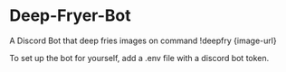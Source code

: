 # Deep-Fryer-Bot
A Discord Bot that deep fries images on command !deepfry {image-url}

To set up the bot for yourself, add a .env file with a discord bot token.

